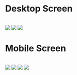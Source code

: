 # Desktop Screen
<br>
<img src="assets/01.png">
<img src="assets/02.png">
<img src="assets/03.png">

<br>

# Mobile Screen
<br>
<img src="assets/04.png">
<img src="assets/05.png">
<img src="assets/06.png">
<img src="assets/07.png">
